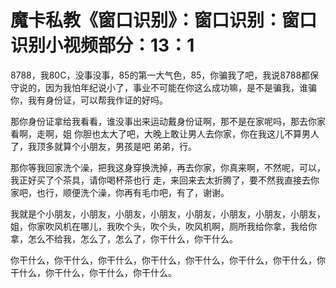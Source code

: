 # 魔卡私教《窗口识别》：窗口识别：窗口识别小视频部分：13：1

8788，我80C，没事没事，85的第一大气色，85，你骗我了吧，我说8788都保守说的，因为我怕年纪说小了，事业不可能在你这么成功嘛，是不是骗我，谁骗你，我有身份证，可以帮我作证的好吗。

那你身份证拿给我看看，谁没事出来运动戴身份证啊，那不是在家呢吗，那去你家看啊，走啊，姐 你胆也太大了吧，大晚上敢让男人去你家，你在我这儿不算男人了，我顶多就算个小朋友，男孩是吧 弟弟，行。

那你等我回家洗个澡，把我这身穿换洗掉，再去你家，你真来啊，不然呢，可以，我正好买了个茶具，请你喝杯茶也行 走，来回来去太折腾了，要不然我直接去你家吧，也行，顺便洗个澡，你再有毛巾吧，有了，谢谢。

我就是个小朋友，小朋友，小朋友，小朋友，小朋友，小朋友，小朋友，小朋友，姐，你家吹风机在哪儿，我吹个头，吹个头，吹风机啊，厕所我给你拿，我给你拿，怎么不给我，怎么了，怎么了，你干什么，你干什么。

你干什么，你干什么，你干什么，你干什么，你干什么，你干什么，你干什么，你干什么，你干什么，你干什么，你干什么。

